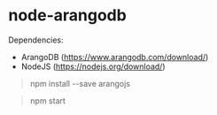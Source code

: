 # node-arangodb

Dependencies:
* ArangoDB (https://www.arangodb.com/download/)
* NodeJS (https://nodejs.org/download/)

> npm install --save arangojs

> npm start
